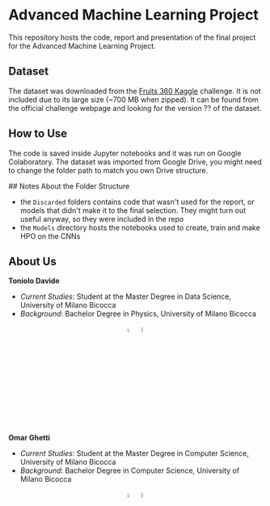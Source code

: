 # Advanced Machine Learning Project
This repository hosts the code, report and presentation of the final project for the Advanced Machine Learning Project.

## Dataset
The dataset was downloaded from the [Fruits 360 Kaggle](https://www.kaggle.com/moltean/fruits) challenge. It is not included due to its large size (~700 MB when zipped). It can be found from the official challenge webpage and looking for the version ?? of the dataset.

## How to Use
The code is saved inside Jupyter notebooks and it was run on Google Colaboratory. The dataset was imported from Google Drive, you might need to change the folder path to match you own Drive structure.

## Notes About the Folder Structure
- the `Discarded` folders contains code that wasn't used for the report, or models that didn't make it to the final selection. They might turn out useful anyway, so they were included in the repo
- the `Models` directory hosts the notebooks used to create, train and make HPO on the CNNs

## About Us
**Toniolo Davide**
- _Current Studies_: Student at the Master Degree in Data Science, University of Milano Bicocca
- _Background_: Bachelor Degree in Physics, University of Milano Bicocca
<p align = "center">
  <a href = "https://www.linkedin.com/in/dtoniolo/"><img src="https://techmarketingbuffalo.com/wp-content/uploads/2013/11/linkedin-logo-high-res-1254-1024x1024.jpg" width = "4%"></a>
  <a href = "https://github.com/dtoniolo"><img src="http://pngimg.com/uploads/github/github_PNG40.png" width = "5%"></a>
</p>

**Omar Ghetti**
- _Current Studies_: Student at the Master Degree in Computer Science, University of Milano Bicocca
- _Background_: Bachelor Degree in Computer Science, University of Milano Bicocca
<p align = "center">
  <a href = "https://www.linkedin.com/in/omarghetti/"><img src="https://techmarketingbuffalo.com/wp-content/uploads/2013/11/linkedin-logo-high-res-1254-1024x1024.jpg" width = "4%"></a>
  <a href = "https://github.com/OmarGX"><img src="http://pngimg.com/uploads/github/github_PNG40.png" width = "5%"></a>
</p>
